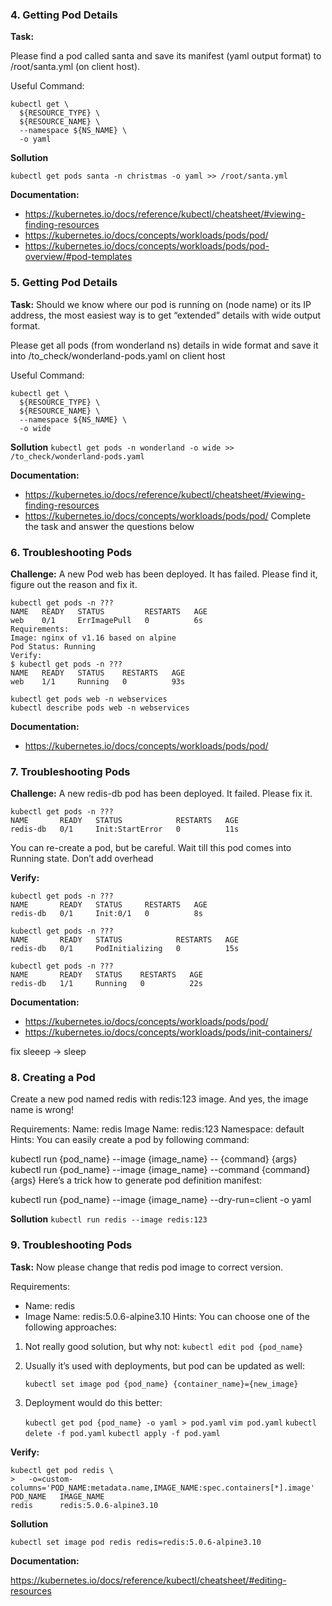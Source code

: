### 4. Getting Pod Details

**Task:**

Please find a pod called santa and save its manifest (yaml output format) to /root/santa.yml (on client host).

Useful Command:
```shell
kubectl get \
  ${RESOURCE_TYPE} \
  ${RESOURCE_NAME} \
  --namespace ${NS_NAME} \
  -o yaml
```

**Sollution**

``kubectl get pods santa -n christmas -o yaml >> /root/santa.yml``

**Documentation:**

- https://kubernetes.io/docs/reference/kubectl/cheatsheet/#viewing-finding-resources
- https://kubernetes.io/docs/concepts/workloads/pods/pod/
- https://kubernetes.io/docs/concepts/workloads/pods/pod-overview/#pod-templates


### 5. Getting Pod Details

**Task:**
Should we know where our pod is running on (node name) or its IP address, the most easiest way is to get “extended” details with wide output format.

Please get all pods (from wonderland ns) details in wide format and save it into /to_check/wonderland-pods.yaml on client host

Useful Command:
```shell
kubectl get \
  ${RESOURCE_TYPE} \
  ${RESOURCE_NAME} \
  --namespace ${NS_NAME} \
  -o wide
```

**Sollution**
`kubectl get pods -n wonderland -o wide >> /to_check/wonderland-pods.yaml`

**Documentation:**

- https://kubernetes.io/docs/reference/kubectl/cheatsheet/#viewing-finding-resources
- https://kubernetes.io/docs/concepts/workloads/pods/pod/
Complete the task and answer the questions below

### 6. Troubleshooting Pods

**Challenge:**
A new Pod web has been deployed. It has failed. Please find it, figure out the reason and fix it.

```shell
kubectl get pods -n ???
NAME   READY   STATUS         RESTARTS   AGE
web    0/1     ErrImagePull   0          6s
Requirements:
Image: nginx of v1.16 based on alpine
Pod Status: Running
Verify:
$ kubectl get pods -n ???
NAME   READY   STATUS    RESTARTS   AGE
web    1/1     Running   0          93s
```

```shell
kubectl get pods web -n webservices
kubectl describe pods web -n webservices

```

**Documentation:**

- https://kubernetes.io/docs/concepts/workloads/pods/pod/


### 7. Troubleshooting Pods

**Challenge:**
A new redis-db pod has been deployed. It failed. Please fix it.

```shell
kubectl get pods -n ???
NAME       READY   STATUS            RESTARTS   AGE
redis-db   0/1     Init:StartError   0          11s
```
 You can re-create a pod, but be careful.
 Wait till this pod comes into Running state.
 Don’t add overhead

**Verify:**
```shell
kubectl get pods -n ???
NAME       READY   STATUS     RESTARTS   AGE
redis-db   0/1     Init:0/1   0          8s

kubectl get pods -n ???
NAME       READY   STATUS            RESTARTS   AGE
redis-db   0/1     PodInitializing   0          15s

kubectl get pods -n ???
NAME       READY   STATUS    RESTARTS   AGE
redis-db   1/1     Running   0          22s
```

**Documentation:**

- https://kubernetes.io/docs/concepts/workloads/pods/pod/
- https://kubernetes.io/docs/concepts/workloads/pods/init-containers/


fix sleeep -> sleep


### 8. Creating a Pod

Create a new pod named redis with redis:123 image. And yes, the image name is wrong!

Requirements:
Name: redis
Image Name: redis:123
Namespace: default
Hints:
You can easily create a pod by following command:

kubectl run {pod_name} --image {image_name} -- {command} {args}
kubectl run {pod_name} --image {image_name} --command {command} {args}
Here’s a trick how to generate pod definition manifest:

kubectl run {pod_name} --image {image_name} --dry-run=client -o yaml


**Sollution**
`kubectl run redis --image redis:123`

### 9. Troubleshooting Pods


**Task:**
Now please change that redis pod image to correct version.

Requirements:
- Name: redis
- Image Name: redis:5.0.6-alpine3.10
Hints:
You can choose one of the following approaches:

1. Not really good solution, but why not:
    `kubectl edit pod {pod_name}`

2. Usually it’s used with deployments, but pod can be updated as well:

    `kubectl set image pod {pod_name} {container_name}={new_image}`

3. Deployment would do this better:
    
    `kubectl get pod {pod_name} -o yaml > pod.yaml`
    `vim pod.yaml`
    `kubectl delete -f pod.yaml`
    `kubectl apply -f pod.yaml`

**Verify:**
```shell
kubectl get pod redis \
>   -o=custom-columns='POD_NAME:metadata.name,IMAGE_NAME:spec.containers[*].image'
POD_NAME   IMAGE_NAME
redis      redis:5.0.6-alpine3.10
```

**Sollution**

`kubectl set image pod redis redis=redis:5.0.6-alpine3.10`

**Documentation:**

https://kubernetes.io/docs/reference/kubectl/cheatsheet/#editing-resources
